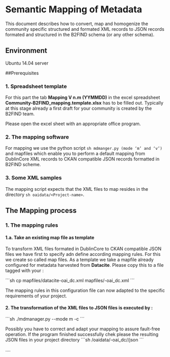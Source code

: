 # Semantic Mapping of Metadata
This document describes how to convert, map and homogenize the community specific structured and formated XML records to JSON records formated and structured in the B2FIND schema (or any other schema). 


## Environment
Ubuntu 14.04 server

##Prerequisites

### 1. Spreadsheet template
For this part the tab **Mapping V n.m (YYMMDD)** in the excel spreadsheet **Community-B2FIND_mapping.template.xlsx** has to be filled out. Typically at this stage already a first draft for your community is created by the B2FIND team. 

Please open the excel sheet with an appropriate office program.

### 2. The mapping software
For mapping we use the python script ```sh mdmanger.py (mode ‘m’ and ‘v’)``` and mapfiles which enable you to perform a default mapping from DublinCore XML records to CKAN compatible JSON records formatted in B2FIND scheme. 

### 3. Some XML samples
The mapping script expects that the XML files to map resides in the directory ```sh oaidata/<Project-name>```.

## The Mapping process

### 1. The mapping rules

#### 1.a. Take an existing map file as template  
To transform XML files formated in DublinCore to CKAN compatible JSON files we have first to specify adn define according mapping rules. 
For this we create so called map files. As a template we take a mapfile already configured for metadata harvested from **Datacite**. Please copy this to a file tagged with your *<ProjectName>*  :

´´´sh
cp mapfiles/datacite-oai_dc.xml mapfiles/<ProjectName>-oai_dc.xml
´´´

The mapping rules in this configuration file can now adapted to the specific requirements of your project.

#### 2. The transformation of the XML files to JSON files is executed by :
´´´sh
./mdmanager.py --mode m -c <ProjectName>
´´´

Possibly you have to correct and adapt your mapping to assure fault-free operation. If the program finished successfully chek please the resulting JSON files in your project directory
´´´sh
/oaidata/<ProjectName>-oai_dc/<mdsubset>/json
´´´

....